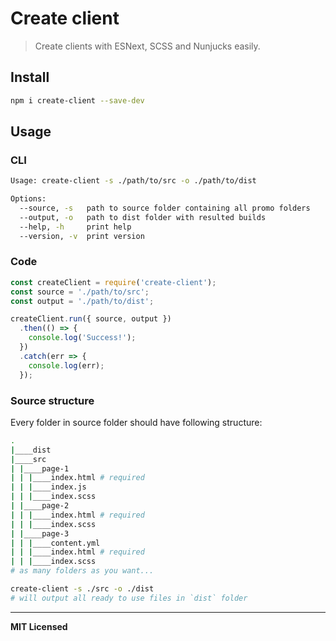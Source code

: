 # Create client

> Create clients with ESNext, SCSS and Nunjucks easily.

## Install

```bash
npm i create-client --save-dev
```

## Usage

### CLI

```bash
Usage: create-client -s ./path/to/src -o ./path/to/dist

Options:
  --source, -s   path to source folder containing all promo folders
  --output, -o   path to dist folder with resulted builds
  --help, -h     print help
  --version, -v  print version
```

### Code

```js
const createClient = require('create-client');
const source = './path/to/src';
const output = './path/to/dist';

createClient.run({ source, output })
  .then(() => {
    console.log('Success!');
  })
  .catch(err => {
    console.log(err);
  });
```

### Source structure

Every folder in source folder should have following structure:

```bash
.
|____dist
|____src
| |____page-1
| | |____index.html # required
| | |____index.js
| | |____index.scss
| |____page-2
| | |____index.html # required
| | |____index.scss
| |____page-3
| | |____content.yml
| | |____index.html # required
| | |____index.scss
# as many folders as you want...
```

```bash
create-client -s ./src -o ./dist
# will output all ready to use files in `dist` folder
```

---

**MIT Licensed**
